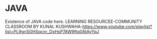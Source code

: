 # JAVA
Existence of JAVA code here.
LEARNING RESOURCEE-COMMUNITY CLASSROOM BY KUNAL KUSHWAHA-https://www.youtube.com/playlist?list=PL9gnSGHSqcnr_DxHsP7AW9ftq0AtAyYqJ
